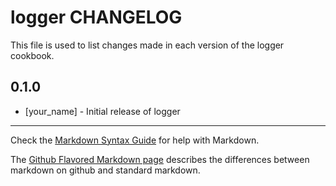 logger CHANGELOG
================

This file is used to list changes made in each version of the logger cookbook.

0.1.0
-----
- [your_name] - Initial release of logger

- - -
Check the [Markdown Syntax Guide](http://daringfireball.net/projects/markdown/syntax) for help with Markdown.

The [Github Flavored Markdown page](http://github.github.com/github-flavored-markdown/) describes the differences between markdown on github and standard markdown.
